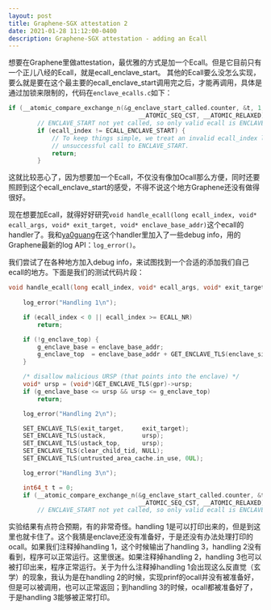 ```yaml
---
layout: post
title: Graphene-SGX attestation 2
date: 2021-01-28 11:12:00-0400
description: Graphene-SGX attestation - adding an Ecall
---
```


想要在Graphene里做attestation，最优雅的方式是加一个Ecall。但是它目前只有一个正儿八经的Ecall，就是ecall_enclave_start。
其他的Ecall要么没怎么实现，要么就是要在这个最主要的ecall_enclave_start调用完之后，才能再调用，具体是通过加锁来限制的，代码在```enclave_ecalls.c```如下：
```c
if (__atomic_compare_exchange_n(&g_enclave_start_called.counter, &t, 1, /*weak=*/false,
                                    __ATOMIC_SEQ_CST, __ATOMIC_RELAXED)) {
        // ENCLAVE_START not yet called, so only valid ecall is ENCLAVE_START.
        if (ecall_index != ECALL_ENCLAVE_START) {
            // To keep things simple, we treat an invalid ecall_index like an
            // unsuccessful call to ENCLAVE_START.
            return;
        }
```
这就比较恶心了，因为想要加一个Ecall，不仅没有像加Ocall那么方便，同时还要照顾到这个ecall_enclave_start的感受，不得不说这个地方Graphene还没有做得很好。

现在想要加Ecall，就得好好研究```void handle_ecall(long ecall_index, void* ecall_args, void* exit_target, void* enclave_base_addr)```这个ecall的handler了。我和[ya0guang](https://ya0guang.com/)在这个handler里加入了一些debug info，用的Graphene最新的log API：```log_error()```。

我们尝试了在各种地方加入debug info，来试图找到一个合适的添加我们自己ecall的地方。下面是我们的测试代码片段：
```c
void handle_ecall(long ecall_index, void* ecall_args, void* exit_target, void* enclave_base_addr) {
    
    log_error("Handling 1\n");

    if (ecall_index < 0 || ecall_index >= ECALL_NR)
        return;

    if (!g_enclave_top) {
        g_enclave_base = enclave_base_addr;
        g_enclave_top  = enclave_base_addr + GET_ENCLAVE_TLS(enclave_size);
    }

    /* disallow malicious URSP (that points into the enclave) */
    void* ursp = (void*)GET_ENCLAVE_TLS(gpr)->ursp;
    if (g_enclave_base <= ursp && ursp <= g_enclave_top)
        return;

    log_error("Handling 2\n");

    SET_ENCLAVE_TLS(exit_target,     exit_target);
    SET_ENCLAVE_TLS(ustack,          ursp);
    SET_ENCLAVE_TLS(ustack_top,      ursp);
    SET_ENCLAVE_TLS(clear_child_tid, NULL);
    SET_ENCLAVE_TLS(untrusted_area_cache.in_use, 0UL);

    log_error("Handling 3\n");

    int64_t t = 0;
    if (__atomic_compare_exchange_n(&g_enclave_start_called.counter, &t, 1, /*weak=*/false,
                                    __ATOMIC_SEQ_CST, __ATOMIC_RELAXED)) {
        // ENCLAVE_START not yet called, so only valid ecall is ENCLAVE_START.
```
实验结果有点符合预期，有的非常奇怪。handling 1是可以打印出来的，但是到这里也就卡住了。这个我猜是enclave还没有准备好，于是还没有办法处理打印的ocall。如果我们注释掉handling 1，这个时候输出了handling 3，handling 2没有看到，程序可以正常运行。这里很迷。如果注释掉handling 2，handling 3也可以被打印出来，程序正常运行。关于为什么注释掉handling 1会出现这么反直觉（玄学）的现象，我认为是在handling 2的时候，实现prinf的ocall并没有被准备好，但是可以被调用，也可以正常返回；到handling 3的时候，ocall都被准备好了，于是handling 3能够被正常打印。